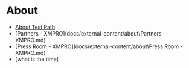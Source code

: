 # About

* [About Test Path](docs/external-content/about/about-test.md)
* [Partners - XMPRO](docs/external-content/about\Partners - XMPRO.md)
* [Press Room - XMPRO](docs/external-content/about\Press Room - XMPRO.md)
* [what is the time]